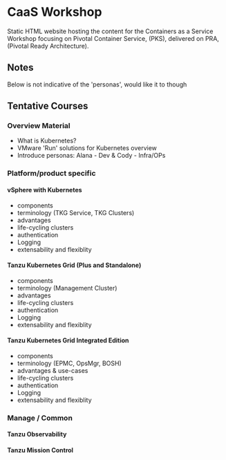 # CaaS Workshop

Static HTML website hosting the content for the Containers as a Service Workshop focusing on Pivotal Container Service, (PKS), delivered on PRA, (Pivotal Ready Architecture).


## Notes
Below is not indicative of the 'personas', would like it to though

## Tentative Courses

### Overview Material
* What is Kubernetes?
* VMware 'Run' solutions for Kubernetes overview
* Introduce personas:  Alana - Dev & Cody - Infra/OPs

### Platform/product specific

#### vSphere with Kubernetes
* components
* terminology (TKG Service, TKG Clusters)
* advantages
* life-cycling clusters
* authentication
* Logging
* extensability and flexiblity

#### Tanzu Kubernetes Grid (Plus and Standalone)
* components
* terminology (Management Cluster)
* advantages
* life-cycling clusters
* authentication
* Logging
* extensability and flexiblity

#### Tanzu Kubernetes Grid Integrated Edition
* components
* terminology (EPMC, OpsMgr, BOSH)
* advantages & use-cases
* life-cycling clusters
* authentication
* Logging
* extensability and flexiblity


### Manage / Common

#### Tanzu Observability


#### Tanzu Mission Control
